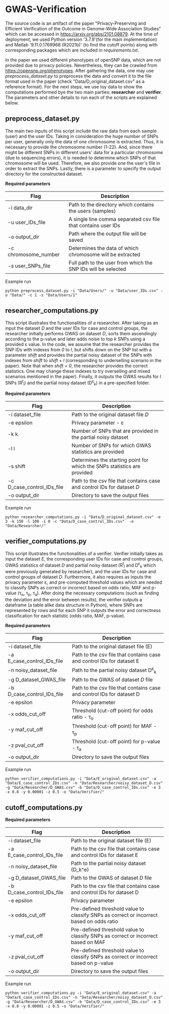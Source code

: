 # GWAS-Verification
The source code is an artifact of the paper "Privacy-Preserving and Efficient Verification of the Outcome in Genome-Wide Association Studies" which can be accessed in https://arxiv.org/abs/2101.08879. 
At the time of deployment, we used Python version '3.7.9'(for the main implementation) and Matlab '9.11.0.1769968 (R2021b)' (to find the cutoff points) along with corresponding packages which are included in *requirements.txt*.

In the paper we used different phenotypes of openSNP data, which are not provided due to privacy policies. Nevertheless, they can be crawled from https://opensnp.org/phenotypes. After gathering the data, one may use *preprocess_dataset.py* to preprocess the data and convert it to the file format used in the paper (check "Data/D_original_dataset.csv" as a reference format). For the next steps, we use toy data to show the computations performed bye the two main parties: **researcher** and **verifier**. The parameters and other details to run each of the scripts are explained below.

## preprocess_dataset.py
The main two inputs of this script include the raw data from each sample (user) and the user IDs. Taking in consideration the huge number of SNPs per user, generally only the data of one chromosome is extracted. Thus, it is necessary to provide the chromosome number (1-22). And, since there might be different SNPs in different users' data for a particular chromosome (due to sequencing errors), it is needed to determine which SNPs of that chromosome will be used. Therefore, we also provide one the user's file in order to extract the SNPs. Lastly, there is a parameter to specify the output directory for the constructed dataset. 

__Required parameters__

Flag | Description 
--- | ---
-i data_dir |  Path to the directory which contains the users (samples)
-u user_IDs_file | A single line comma separated csv file that contains user IDs
-o output_dir | Path where the output file will be saved
-c chromosome_number | Determines the data of which chromosome will be extracted
-s user_SNPs_file | Full path to the user from which the SNP IDs will be selected


Example run
```
python preprocess_dataset.py -i "Data/Users/" -u "Data/user_IDs.csv" -o "Data/" -c 1 -s "Data/Users/1"
```

## researcher_computations.py
This script illustrates the functionalities of a researcher. After taking as an input the dataset *D* and the user IDs for case and control groups, the researcher initially performs GWAS on dataset *D*, sorts them ascendingly according to the p-value and later adds noise to top *k* SNPs using a provided ε value. In the code, we assume that the researcher provides the SNP IDs with indexes from *0* to *l*, but shifts down on the SNP list with a parameter *shift* and provides the partial noisy dataset of the SNPs with indexes from *shift* to *shift + l* (corresponding to underselling scenario in the paper). Note that when *shift = 0*, the researcher provides the correct statistics. One may change these indexes to try overselling and mixed scenarios mentioned in the paper). Finally, it outputs the GWAS results for *l* SNPs (R<sup>t</sup><sub>l</sub>) and the partial noisy dataset (D<sup>ε</sup><sub>k</sub>) in a pre-specified folder.


__Required parameters__

Flag | Description 
--- | ---
-i dataset_file |  Path to the original dataset file *D*
-e epsilon | Privacy parameter - ε
-k k | Number of SNPs that are provided in the partial noisy dataset
-l l | Number of SNPs for which GWAS statistics are provided
-s shift | Determines the starting point for which the SNPs statistics are provided
-c D_case_control_IDs_file | Path to the csv file that contains case and control IDs for dataset *D*
-o output_dir | Directory to save the output files

Example run
```
python researcher_computations.py -i "Data/D_original_dataset.csv" -e 3 -k 150 -l 100 -s 0 -c "Data/D_case_control_IDs.csv"  -o "Data/Researcher/"
```

## verifier_computations.py

This script illustrates the functionalities of a verifier.
Verifier initially takes as input the dataset *E*, the corresponding user IDs for case and control groups, GWAS statistics of dataset *D* and partial noisy dataset (R<sup>t</sup><sub>l</sub> and D<sup>ε</sup><sub>k</sub> which were previously generated by researcher), and the user IDs for case and control groups of dataset *D*. Furthermore, it also requires as inputs the privacy parameter ε, and pre-computed threshold values which are needed to classify SNPs as correct or incorrect based on odds ratio, MAF and p-value (τ<sub>o</sub>, τ<sub>p</sub>,  τ<sub>a</sub>). After doing the necessary computations (such as finding the deviation and the error between results), the verifier outputs a dataframe (a table alike data structure in Python), where SNPs are represented by rows and for each SNP it outputs the error and correctness classification for each statistic (odds ratio, MAF, p-value).

__Required parameters__

Flag | Description 
--- | --- 
-i dataset_file |  Path to the original dataset file (E)
-a E_case_control_IDs_file |  Path to the csv file that contains case and control IDs for dataset E
-n noisy_dataset_file |  Path to the partial noisy dataset D<sup>ε</sup><sub>k</sub>
-g D_dataset_GWAS_file |  Path to the GWAS of dataset *D* file
-b D_case_control_IDs_file |  Path to the csv file that contains case and control IDs for dataset D
-e epsilon | Privacy parameter
-x odds_cut_off | Threshold (cut-off point) for odds ratio - τ<sub>o</sub>
-y maf_cut_off | Threshold (cut-off point) for MAF - τ<sub>p</sub>
-z pval_cut_off | Threshold (cut-off point) for p-value - τ<sub>a</sub>
-o output_dir | Directory to save the output files


Example run
```
python verifier_computations.py -i "Data/E_original_dataset.csv" -a "Data/E_case_control_IDs.csv" -n "Data/Researcher/noisy_dataset_D.csv" -g "Data/Researcher/D_GWAS.csv" -b "Data/D_case_control_IDs.csv" -e 3 -x 0.8 -y 0.00001 -z 0.5 -o "Data/Verifier/"
```



## cutoff_computations.py

__Required parameters__

Flag | Description 
--- | --- 
-i dataset_file |  Path to the original dataset file (E)
-a E_case_control_IDs_file |  Path to the csv file that contains case and control IDs for dataset E
-n noisy_dataset_file |  Path to the partial noisy dataset (D_k^e)
-g D_dataset_GWAS_file |  Path to the GWAS of dataset *D* file
-b D_case_control_IDs_file |  Path to the csv file that contains case and control IDs for dataset D
-e epsilon | Privacy parameter
-x odds_cut_off | Pre-defined threshold value to classify SNPs as correct or incorrect based on odds ratio
-y maf_cut_off | Pre-defined threshold value to classify SNPs as correct or incorrect based on MAF
-z pval_cut_off | Pre-defined threshold value to classify SNPs as correct or incorrect based on p-value
-o output_dir | Directory to save the output files


Example run
```
python verifier_computations.py -i "Data/E_original_dataset.csv" -a "Data/E_case_control_IDs.csv" -n "Data/Researcher/noisy_dataset_D.csv" -g "Data/Researcher/D_GWAS.csv" -b "Data/D_case_control_IDs.csv" -e 3 -x 0.8 -y 0.00001 -z 0.5 -o "Data/Verifier/"
```
